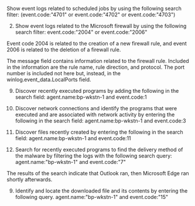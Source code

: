 Show event logs related to scheduled jobs by using the following search filter:
(event.code:"4701" or event.code:"4702" or event.code:"4703")


2. Show event logs related to the Microsoft firewall by using the following search filter:
event.code:"2004" or event.code:"2006"




Event code 2004 is related to the creation of a new firewall rule, and event 2006 is related to the deletion of a firewall rule.


The message field contains information related to the firewall rule. Included in the information are the rule name, rule direction, and protocol. The port number is included not here but, instead, in the winlog.event_data.LocalPorts field.


9. Discover recently executed programs by adding the following in the search field: 
agent.name:bp-wkstn-1 and event.code:1



10. Discover network connections and identify the programs that were executed and are associated with network activity by entering the following in the search field:
agent.name:bp-wkstn-1 and event.code:3



11. Discover files recently created by entering the following in the search field:
agent.name:bp-wkstn-1 and event.code:11

8. Search for recently executed programs to find the delivery method of the malware by filtering the logs with the following search query:
agent.name:"bp-wkstn-1" and event.code:"7"



The results of the search indicate that Outlook ran, then Microsoft Edge ran shortly afterwards. 


9. Identify and locate the downloaded file and its contents by entering the following query. 
agent.name:"bp-wkstn-1" and event.code:"15"
















